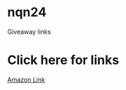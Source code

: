 # nqn24
Giveaway links
# Click here for links

[Amazon Link](http://www.amazon.com/dp/B0D97564CQ?maas=maas_adg_A51E001F47AF4349946A67A20BB3FBA1_afap_abs&ref_=aa_maas&tag=maas&utm_source=twitter)
